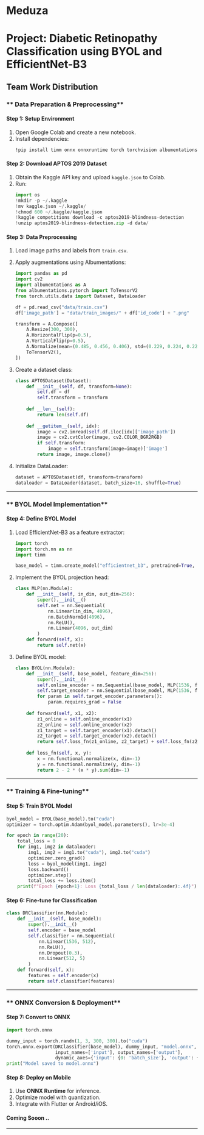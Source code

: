 # Meduza
# **Project: Diabetic Retinopathy Classification using BYOL and EfficientNet-B3**

## **Team Work Distribution**

### ** Data Preparation & Preprocessing**
#### **Step 1: Setup Environment**
1. Open Google Colab and create a new notebook.
2. Install dependencies:
   ```bash
   !pip install timm onnx onnxruntime torch torchvision albumentations
   ```

#### **Step 2: Download APTOS 2019 Dataset**
1. Obtain the Kaggle API key and upload `kaggle.json` to Colab.
2. Run:
   ```python
   import os
   !mkdir -p ~/.kaggle
   !mv kaggle.json ~/.kaggle/
   !chmod 600 ~/.kaggle/kaggle.json
   !kaggle competitions download -c aptos2019-blindness-detection
   !unzip aptos2019-blindness-detection.zip -d data/
   ```

#### **Step 3: Data Preprocessing**
1. Load image paths and labels from `train.csv`.
2. Apply augmentations using Albumentations:
   ```python
   import pandas as pd
   import cv2
   import albumentations as A
   from albumentations.pytorch import ToTensorV2
   from torch.utils.data import Dataset, DataLoader
   
   df = pd.read_csv("data/train.csv")
   df['image_path'] = "data/train_images/" + df['id_code'] + ".png"
   
   transform = A.Compose([
       A.Resize(300, 300),
       A.HorizontalFlip(p=0.5),
       A.VerticalFlip(p=0.5),
       A.Normalize(mean=(0.485, 0.456, 0.406), std=(0.229, 0.224, 0.225)),
       ToTensorV2(),
   ])
   ```

3. Create a dataset class:
   ```python
   class APTOSDataset(Dataset):
       def __init__(self, df, transform=None):
           self.df = df
           self.transform = transform
       
       def __len__(self):
           return len(self.df)
       
       def __getitem__(self, idx):
           image = cv2.imread(self.df.iloc[idx]['image_path'])
           image = cv2.cvtColor(image, cv2.COLOR_BGR2RGB)
           if self.transform:
               image = self.transform(image=image)['image']
           return image, image.clone()
   ```
4. Initialize DataLoader:
   ```python
   dataset = APTOSDataset(df, transform=transform)
   dataloader = DataLoader(dataset, batch_size=16, shuffle=True)
   ```

---

### ** BYOL Model Implementation**
#### **Step 4: Define BYOL Model**
1. Load EfficientNet-B3 as a feature extractor:
   ```python
   import torch
   import torch.nn as nn
   import timm
   
   base_model = timm.create_model("efficientnet_b3", pretrained=True, num_classes=0)
   ```

2. Implement the BYOL projection head:
   ```python
   class MLP(nn.Module):
       def __init__(self, in_dim, out_dim=256):
           super().__init__()
           self.net = nn.Sequential(
               nn.Linear(in_dim, 4096),
               nn.BatchNorm1d(4096),
               nn.ReLU(),
               nn.Linear(4096, out_dim)
           )
       def forward(self, x):
           return self.net(x)
   ```

3. Define BYOL model:
   ```python
   class BYOL(nn.Module):
       def __init__(self, base_model, feature_dim=256):
           super().__init__()
           self.online_encoder = nn.Sequential(base_model, MLP(1536, feature_dim))
           self.target_encoder = nn.Sequential(base_model, MLP(1536, feature_dim))
           for param in self.target_encoder.parameters():
               param.requires_grad = False
       
       def forward(self, x1, x2):
           z1_online = self.online_encoder(x1)
           z2_online = self.online_encoder(x2)
           z1_target = self.target_encoder(x1).detach()
           z2_target = self.target_encoder(x2).detach()
           return self.loss_fn(z1_online, z2_target) + self.loss_fn(z2_online, z1_target)
       
       def loss_fn(self, x, y):
           x = nn.functional.normalize(x, dim=-1)
           y = nn.functional.normalize(y, dim=-1)
           return 2 - 2 * (x * y).sum(dim=-1)
   ```

---

### ** Training & Fine-tuning**
#### **Step 5: Train BYOL Model**
```python
byol_model = BYOL(base_model).to("cuda")
optimizer = torch.optim.Adam(byol_model.parameters(), lr=3e-4)

for epoch in range(20):
    total_loss = 0
    for img1, img2 in dataloader:
        img1, img2 = img1.to("cuda"), img2.to("cuda")
        optimizer.zero_grad()
        loss = byol_model(img1, img2)
        loss.backward()
        optimizer.step()
        total_loss += loss.item()
    print(f"Epoch {epoch+1}: Loss {total_loss / len(dataloader):.4f}")
```

#### **Step 6: Fine-tune for Classification**
```python
class DRClassifier(nn.Module):
    def __init__(self, base_model):
        super().__init__()
        self.encoder = base_model
        self.classifier = nn.Sequential(
            nn.Linear(1536, 512),
            nn.ReLU(),
            nn.Dropout(0.3),
            nn.Linear(512, 5)
        )
    def forward(self, x):
        features = self.encoder(x)
        return self.classifier(features)
```

---

### ** ONNX Conversion & Deployment**
#### **Step 7: Convert to ONNX**
```python
import torch.onnx

dummy_input = torch.randn(1, 3, 300, 300).to("cuda")
torch.onnx.export(DRClassifier(base_model), dummy_input, "model.onnx",
                  input_names=['input'], output_names=['output'],
                  dynamic_axes={'input': {0: 'batch_size'}, 'output': {0: 'batch_size'}})
print("Model saved to model.onnx")
```

#### **Step 8: Deploy on Mobile**
1. Use **ONNX Runtime** for inference.
2. Optimize model with quantization.
3. Integrate with Flutter or Android/iOS.
#### **Coming Sooon ..**
---
